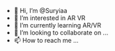 - 👋 Hi, I’m @Suryiaa
- 👀 I’m interested in AR VR
- 🌱 I’m currently learning AR/VR
- 💞️ I’m looking to collaborate on ...
- 📫 How to reach me ...

<!---
Suryiaa/Suryiaa is a ✨ special ✨ repository because its `README.md` (this file) appears on your GitHub profile.
You can click the Preview link to take a look at your changes.
--->
